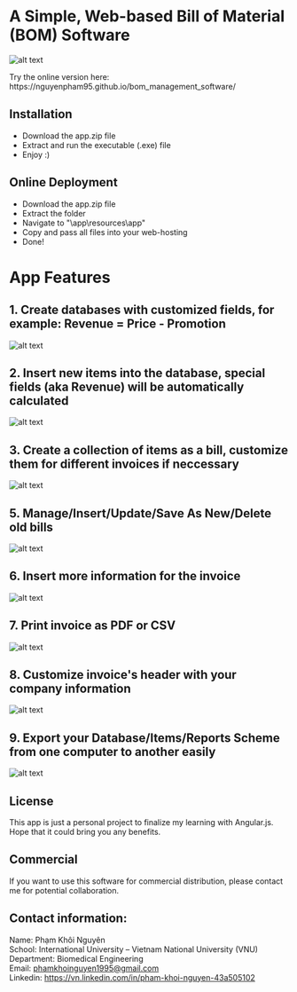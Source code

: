 # A Simple, Web-based Bill of Material (BOM) Software
![alt text](https://github.com/nguyenpham95/bom_management_software/blob/master/captures/1.png)<br/>
<p>Try the online version here: https://nguyenpham95.github.io/bom_management_software/</p>

## Installation

+ Download the app.zip file
+ Extract and run the executable (.exe) file
+ Enjoy :)

## Online Deployment
+ Download the app.zip file
+ Extract the folder
+ Navigate to "\app\resources\app"
+ Copy and pass all files into your web-hosting
+ Done!

# App Features

## 1. Create databases with customized fields, for example: Revenue = Price - Promotion
![alt text](https://github.com/nguyenpham95/bom_management_software/blob/master/captures/2.png)

## 2. Insert new items into the database, special fields (aka Revenue) will be automatically calculated
![alt text](https://github.com/nguyenpham95/bom_management_software/blob/master/captures/3.png)

## 3. Create a collection of items as a bill, customize them for different invoices if neccessary
![alt text](https://github.com/nguyenpham95/bom_management_software/blob/master/captures/4.png)

## 5. Manage/Insert/Update/Save As New/Delete old bills
![alt text](https://github.com/nguyenpham95/bom_management_software/blob/master/captures/6.png)

## 6. Insert more information for the invoice
![alt text](https://github.com/nguyenpham95/bom_management_software/blob/master/captures/7.png)

## 7. Print invoice as PDF or CSV
![alt text](https://github.com/nguyenpham95/bom_management_software/blob/master/captures/8.png)

## 8. Customize invoice's header with your company information
![alt text](https://github.com/nguyenpham95/bom_management_software/blob/master/captures/9.png)

## 9. Export your Database/Items/Reports Scheme from one computer to another easily
![alt text](https://github.com/nguyenpham95/bom_management_software/blob/master/captures/10.png)

## License

This app is just a personal project to finalize my learning with Angular.js. Hope that it could bring you any benefits.

## Commercial

If you want to use this software for commercial distribution, please contact me for potential collaboration.

## Contact information:
Name:  Phạm Khôi Nguyên<br/>
School:  International University – Vietnam National University (VNU)<br/>
Department:  Biomedical Engineering<br/>
Email: phamkhoinguyen1995@gmail.com<br/>
Linkedin: https://vn.linkedin.com/in/pham-khoi-nguyen-43a505102<br/>
